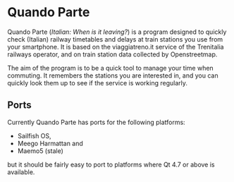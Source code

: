 Quando Parte
============

Quando Parte (_Italian: When is it leaving?_) is a program designed to quickly
check (Italian) railway timetables and delays at train stations you use from 
your smartphone. It is based on the viaggiatreno.it service of the Trenitalia 
railways operator, and on train station data collected by Openstreetmap.

The aim of the program is to be a quick tool to manage your time when
commuting. It remembers the stations you are interested in, and you can quickly
look them up to see if the service is working regularly. 

Ports
-----

Currently Quando Parte has ports for the following platforms:

* Sailfish OS,
* Meego Harmattan and
* Maemo5 (stale)

but it should be fairly easy to port to platforms where Qt 4.7 or above is available.
